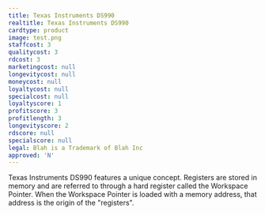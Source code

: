 ```yaml
---
title: Texas Instruments DS990
realtitle: Texas Instruments DS990
cardtype: product
image: test.png
staffcost: 3
qualitycost: 3
rdcost: 3
marketingcost: null
longevitycost: null
moneycost: null
loyaltycost: null
specialcost: null
loyaltyscore: 1
profitscore: 3
profitlength: 3
longevityscore: 2
rdscore: null
specialscore: null
legal: Blah is a Trademark of Blah Inc
approved: 'N'
---
```


Texas Instruments DS990 features a unique concept. Registers are stored in memory and are referred to through a hard register called the Workspace Pointer. When the Workspace Pointer is loaded with a memory address, that address is the origin of the "registers".
